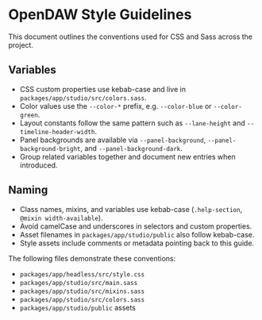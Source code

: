 # OpenDAW Style Guidelines

This document outlines the conventions used for CSS and Sass across the project.

## Variables

- CSS custom properties use kebab-case and live in `packages/app/studio/src/colors.sass`.
- Color values use the `--color-*` prefix, e.g. `--color-blue` or `--color-green`.
- Layout constants follow the same pattern such as `--lane-height` and `--timeline-header-width`.
- Panel backgrounds are available via `--panel-background`, `--panel-background-bright`, and `--panel-background-dark`.
- Group related variables together and document new entries when introduced.

## Naming

- Class names, mixins, and variables use kebab-case (`.help-section`, `@mixin width-available`).
- Avoid camelCase and underscores in selectors and custom properties.
- Asset filenames in `packages/app/studio/public` also follow kebab-case.
- Style assets include comments or metadata pointing back to this guide.

The following files demonstrate these conventions:

- `packages/app/headless/src/style.css`
- `packages/app/studio/src/main.sass`
- `packages/app/studio/src/mixins.sass`
- `packages/app/studio/src/colors.sass`
- `packages/app/studio/public` assets
